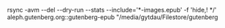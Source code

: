 rsync -avm --del --dry-run --stats --include='*-images.epub' -f 'hide,! */' aleph.gutenberg.org::gutenberg-epub "/media/gytdau/Filestore/gutenberg